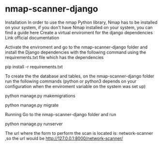 # nmap-scanner-django

Installation
In order to use the nmap Python library, Nmap has to be installed on your system, if you don't have Nmap installed on your system, you can find a guide here
Create a virtual enviroment for the django dependencies Link official documentation

Activate the enviroment and go to the nmap-scanner-django folder and install the Django dependencies with the following command using the requirements.txt file which has the dependencies

pip install -r requirements.txt

To create the the database and tables, on the nmap-scanner-django folder run the following commands (python or python3 depends on your configuration when the enviroment variable on the system was set up)

python manage.py makemigrations

python manage.py migrate

Running
Go to the nmap-scanner-django folder and run

python manage.py runserver

The url where the form to perform the scan is located is: network-scanner ,so the url would be http://127.0.0.1:8000/network-scanner/
